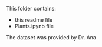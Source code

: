 
This folder contains:
- this readme file
- Plants.ipynb file 

The dataset was provided by Dr. Ana
